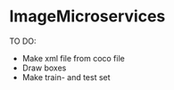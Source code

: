 # ImageMicroservices

TO DO:
* Make xml file from coco file 
* Draw boxes
* Make train- and test set
